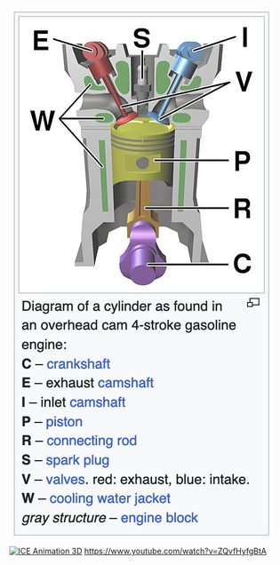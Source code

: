 
![alt text](images/ice_diagram.png)



[![ICE Animation 3D](https://img.youtube.com/vi/ZQvfHyfgBtA/maxresdefault.jpg)](https://www.youtube.com/watch?v=ZQvfHyfgBtA "ICE Anatomy")
https://www.youtube.com/watch?v=ZQvfHyfgBtA
